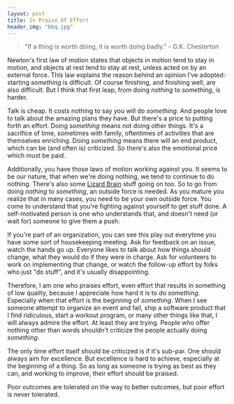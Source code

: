 ```yaml
---
layout: post
title: In Praise Of Effort 
header_img: "bbq.jpg"
---
```


<p><blockquote>"If a thing is worth doing, it is worth doing badly." -
G.K. Chesterton</blockquote></p>

<p>Newton's first law of motion states that objects in motion
tend to stay in motion, and objects at rest tend to stay at rest, unless
acted on by an external force. This law explains the reason behind an
opinion I've adopted: starting <i>something</i> is difficult. Of course
finishing, and finishing well, are also difficult. But I think that
first leap, from doing <i>nothing</i> to <i>something</i>, is
harder.</p>

<p>Talk is cheap. It costs nothing to say you will do <i>something</i>. And people love to talk about the amazing plans they have. But
there's a price to putting forth an effort. Doing <i>something</i>
means not doing other things. It's a sacrifice of time, sometimes with
family, oftentimes of activities that are themselves enriching. Doing
<i>something</i> means there will an end product, which can be (and
often is) criticized. So there's also the emotional price which must be paid.</p>

<p>Additionally, you have those laws of motion working against you. It
seems to be our nature, that when we're doing nothing, we tend to
continue to do nothing. There's also some <a
href="https://vimeo.com/5895898">Lizard Brain</a> stuff going on too. So to go from doing <i>nothing</i> to
<i>something</i>, an outside force is needed. As you mature you realize
that in many cases, you need to be your own outside force. You come
to understand that you're fighting against yourself to get stuff done.
A self-motivated person is one who understands that, and doesn't need
(or wait for) someone to give them a push.</p>

<p>If you're part of an organization, you can see this play out everytime you have some sort of housekeeping meeting. Ask for
feedback on an issue, watch the hands go up. Everyone likes to talk
about how things should change, what they would do if they were in
charge. Ask for volunteers to work on implementing that change, or watch the
follow-up effort by folks who just "do stuff", and it's usually
disappointing.</p>

<p>Therefore, I am one who praises effort, even effort that
results in something of low quality, because I appreciate how hard it is
to do <i>something</i>. Especially when that effort is the beginning of
<i>something</i>. When I see someone attempt to organize an event
and fail, ship a software product that I find ridiculous, start a
workout program, or many other things like that, I will always admire the
effort. At least they are trying. People who offer nothing other than words
shouldn't criticize the people actually doing <i>something</i>.</p>

<p>The only time effort itself should be criticized is if it's sub-par. One should always aim for excellence. But excellence is hard to achieve, especially at the beginning of a thing. So as long as someone is trying as best as they can, and working to improve, their effort should be praised.</p>

<p>Poor outcomes are tolerated on the way to better outcomes, but poor effort is never tolerated.</p>
